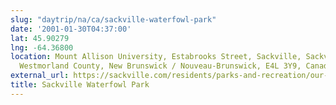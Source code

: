 ```yaml
---
slug: "daytrip/na/ca/sackville-waterfowl-park"
date: '2001-01-30T04:37:00'
lat: 45.90279
lng: -64.36800
location: Mount Allison University, Estabrooks Street, Sackville, Sackville Parish,
  Westmorland County, New Brunswick / Nouveau-Brunswick, E4L 3Y9, Canada
external_url: https://sackville.com/residents/parks-and-recreation/our-parks/
title: Sackville Waterfowl Park
---
```



